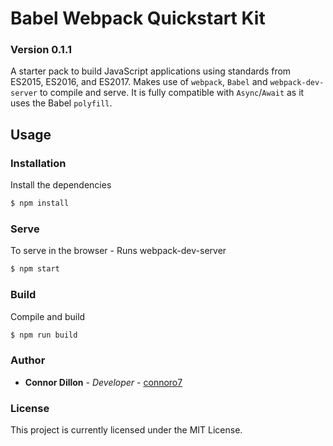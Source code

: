 # Babel Webpack Quickstart Kit

### Version 0.1.1

A starter pack to build JavaScript applications using standards from ES2015, ES2016, and ES2017.
Makes use of `webpack`, `Babel` and `webpack-dev-server` to compile and serve. It is fully compatible with `Async`/`Await` as it uses the Babel `polyfill`.

## Usage

### Installation

Install the dependencies

```sh
$ npm install
```

### Serve

To serve in the browser - Runs webpack-dev-server

```sh
$ npm start
```

### Build

Compile and build

```sh
$ npm run build
```

### Author

- **Connor Dillon** - _Developer_ - [connoro7](https://github.com/connoro7)

### License

This project is currently licensed under the MIT License.
